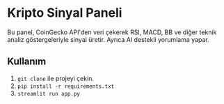 # Kripto Sinyal Paneli

Bu panel, CoinGecko API'den veri çekerek RSI, MACD, BB ve diğer teknik analiz göstergeleriyle sinyal üretir. Ayrıca AI destekli yorumlama yapar.

## Kullanım

1. `git clone` ile projeyi çekin.
2. `pip install -r requirements.txt`
3. `streamlit run app.py`
